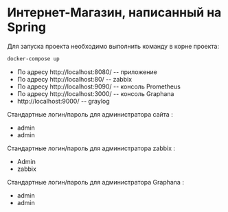 # Интернет-Магазин, написанный на Spring

Для запуска проекта необходимо выполнить команду в корне проекта:  

```sh
docker-compose up
```

* По адресу http://localhost:8080/ -- приложение
* По адресу http://localhost:80/ -- zabbix
* По адресу http://localhost:9090/ -- консоль Prometheus
* По адресу http://localhost:3000/ -- консоль Graphana
* http://localhost:9000/ -- graylog


Стандартные логин/пароль для администратора сайта : 
* admin 
* admin

Стандартные логин/пароль для администратора zabbix : 
* Admin
* zabbix

Стандартные логин/пароль для администратора Graphana : 
* admin 
* admin

